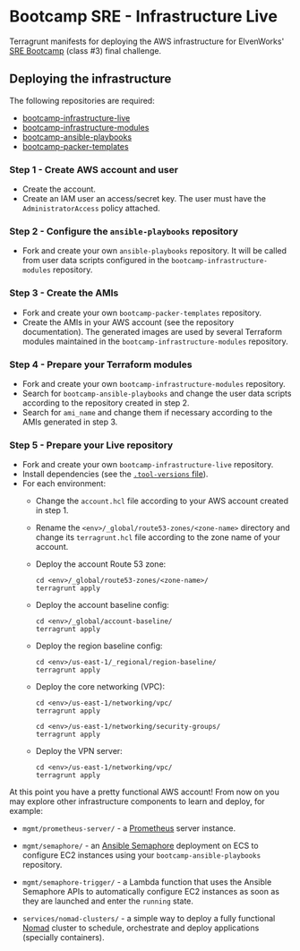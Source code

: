 # Bootcamp SRE - Infrastructure Live

Terragrunt manifests for deploying the AWS infrastructure for ElvenWorks' [SRE Bootcamp][bootcamp] (class \#3) final challenge.

[bootcamp]: https://aprenda.elven.works/programas-de-formacao-bootcamp-sre

## Deploying the infrastructure

The following repositories are required:

- [bootcamp-infrastructure-live](https://github.com/flaudisio/bootcamp-infrastructure-live)
- [bootcamp-infrastructure-modules](https://github.com/flaudisio/bootcamp-infrastructure-modules)
- [bootcamp-ansible-playbooks](https://github.com/flaudisio/bootcamp-ansible-playbooks)
- [bootcamp-packer-templates](https://github.com/flaudisio/bootcamp-packer-templates)

### Step 1 - Create AWS account and user

- Create the account.
- Create an IAM user an access/secret key. The user must have the `AdministratorAccess` policy attached.

### Step 2 - Configure the `ansible-playbooks` repository

- Fork and create your own `ansible-playbooks` repository. It will be called from user data scripts configured in the
  `bootcamp-infrastructure-modules` repository.

### Step 3 - Create the AMIs

- Fork and create your own `bootcamp-packer-templates` repository.
- Create the AMIs in your AWS account (see the repository documentation). The generated images are used by several Terraform
  modules maintained in the `bootcamp-infrastructure-modules` repository.

### Step 4 - Prepare your Terraform modules

- Fork and create your own `bootcamp-infrastructure-modules` repository.
- Search for `bootcamp-ansible-playbooks` and change the user data scripts according to the repository created in step 2.
- Search for `ami_name` and change them if necessary according to the AMIs generated in step 3.

### Step 5 - Prepare your Live repository

- Fork and create your own `bootcamp-infrastructure-live` repository.
- Install dependencies (see the [`.tool-versions` file](.tool-versions)).
- For each environment:
  - Change the `account.hcl` file according to your AWS account created in step 1.
  - Rename the `<env>/_global/route53-zones/<zone-name>` directory and change its `terragrunt.hcl` file according to the
    zone name of your account.
  - Deploy the account Route 53 zone:

    ```
    cd <env>/_global/route53-zones/<zone-name>/
    terragrunt apply
    ```

  - Deploy the account baseline config:

    ```
    cd <env>/_global/account-baseline/
    terragrunt apply
    ```

  - Deploy the region baseline config:

    ```
    cd <env>/us-east-1/_regional/region-baseline/
    terragrunt apply
    ```

  - Deploy the core networking (VPC):

    ```
    cd <env>/us-east-1/networking/vpc/
    terragrunt apply

    cd <env>/us-east-1/networking/security-groups/
    terragrunt apply
    ```

  - Deploy the VPN server:

    ```
    cd <env>/us-east-1/networking/vpc/
    terragrunt apply
    ```

At this point you have a pretty functional AWS account! From now on you may explore other infrastructure components to
learn and deploy, for example:

- `mgmt/prometheus-server/` - a [Prometheus](https://prometheus.io/) server instance.

- `mgmt/semaphore/` - an [Ansible Semaphore](https://www.ansible-semaphore.com/) deployment on ECS to
  configure EC2 instances using your `bootcamp-ansible-playbooks` repository.

- `mgmt/semaphore-trigger/` - a Lambda function that uses the Ansible Semaphore APIs to automatically
  configure EC2 instances as soon as they are launched and enter the `running` state.

- `services/nomad-clusters/` - a simple way to deploy a fully functional [Nomad](https://www.nomadproject.io/) cluster to
  schedule, orchestrate and deploy applications (specially containers).
